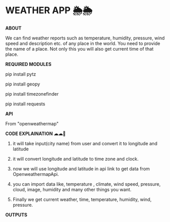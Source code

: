 # WEATHER APP 🌦🌦

**ABOUT**

We can find weather reports such as temperature, humidity, pressure, wind speed and description etc. of any place in the world. You need to provide the name of a place. Not only this you will also get current time of that place. 

**REQUIRED MODULES**

  pip install pytz 
  
  pip install geopy
  
  pip install timezonefinder
  
  pip install requests

**API**

From "openweathermap"

**CODE EXPLAINATION ☁☁🔻**

1. it will take input(city name) from user and convert it to longitude and latitude
   
2. it will convert longitude and latitude to time zone and clock.

3. now we will use longitude and latitude in api link to get data from OpenweathermapApi.
   
4. you can import data like, temperature , climate, wind speed, pressure, cloud, image, humidity and many other things you want.
   
5. Finally we get current weather, time, temperature, humidity, wind, pressure.

**OUTPUTS**

